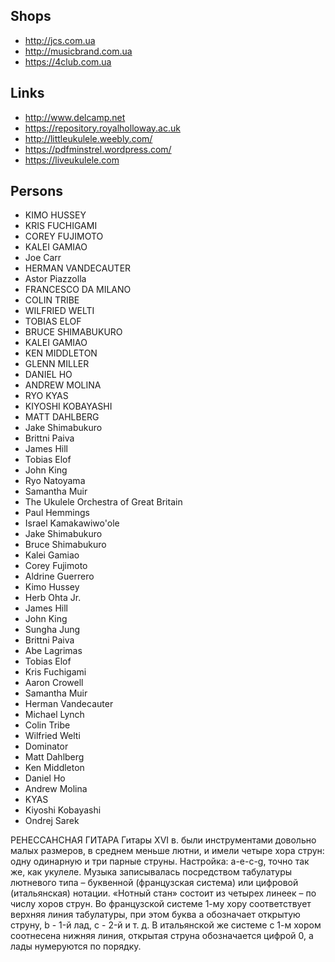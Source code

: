 ## Shops
* http://jcs.com.ua
* http://musicbrand.com.ua
* https://4club.com.ua

## Links
* http://www.delcamp.net
* https://repository.royalholloway.ac.uk
* http://littleukulele.weebly.com/
* https://pdfminstrel.wordpress.com/
* https://liveukulele.com

## Persons
* KIMO HUSSEY
* KRIS FUCHIGAMI
* COREY FUJIMOTO
* KALEI GAMIAO
* Joe Carr
* HERMAN VANDECAUTER
* Astor Piazzolla
* FRANCESCO DA MILANO 
* COLIN TRIBE
* WILFRIED WELTI
* TOBIAS ELOF
* BRUCE SHIMABUKURO 
* KALEI GAMIAO
* KEN MIDDLETON
* GLENN MILLER
* DANIEL HO 
* ANDREW MOLINA
* RYO KYAS
* KIYOSHI KOBAYASHI
* MATT DAHLBERG
* Jake Shimabukuro
* Brittni Paiva
* James Hill
* Tobias Elof
* John King
* Ryo Natoyama
* Samantha Muir
* The Ukulele Orchestra of Great Britain
* Paul Hemmings
* Israel Kamakawiwo'ole
* Jake Shimabukuro
* Bruce Shimabukuro
* Kalei Gamiao
* Corey Fujimoto
* Aldrine Guerrero
* Kimo Hussey
* Herb Ohta Jr.
* James Hill
* John King
* Sungha Jung
* Brittni Paiva
* Abe Lagrimas
* Tobias Elof
* Kris Fuchigami
* Aaron Crowell
* Samantha Muir
* Herman Vandecauter
* Michael Lynch
* Colin Tribe
* Wilfried Welti
* Dominator
* Matt Dahlberg
* Ken Middleton
* Daniel Ho
* Andrew Molina
* KYAS
* Kiyoshi Kobayashi
* Ondrej Sarek


РЕНЕССАНСНАЯ ГИТАРА
Гитары XVI в. были инструментами довольно малых размеров, в среднем меньше лютни, и имели четыре хора струн: одну одинарную и три парные струны. Настройка: a-e-c-g, точно так же, как укулеле. Музыка записывалась посредством табулатуры лютневого типа – буквенной (французская система) или цифровой (итальянская) нотации. «Нотный стан» состоит из четырех линеек – по числу хоров струн. Во французской системе 1-му хору соответствует верхняя линия табулатуры, при этом буква a обозначает открытую струну, b - 1-й лад, c - 2-й и т. д. В итальянской же системе с 1-м хором соотнесена нижняя линия, открытая струна обозначается цифрой 0, а лады нумеруются по порядку.
